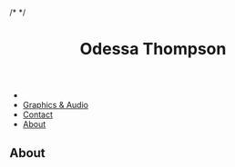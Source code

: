 	
<head>
	<title> Odessa Emmanuelle Thompson </title>
	/* <link rel="stylesheet" type="text/css" href="main.css"> */
<head>
	
<header>
	<h1>Odessa Thompson</h1>
</header>

<div class="navvv">	
<nav>
	<ul class="allnavv">
			<li class="navigation"><a href="news.asp"></a></li>
  			<li class="navigation"><a href="news.asp">Graphics & Audio</a></li>
  			<li class="navigation"><a href="contact.asp">Contact</a></li>
  			<li class="navigation"><a href="about.asp">About</a></li>
	</ul>
</nav>
</div>

<body>
    <h2 class="textmain">About</h2>
</body>



